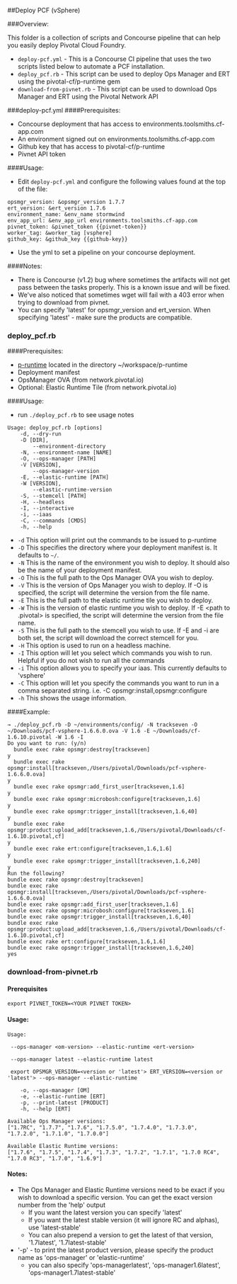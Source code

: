 ##Deploy PCF (vSphere)

###Overview:

This folder is a collection of scripts and Concourse pipeline that can help you easily deploy Pivotal Cloud Foundry.

* `deploy-pcf.yml` - This is a Concourse CI pipeline that uses the two scripts listed below to automate a PCF installation.
* `deploy_pcf.rb` - This script can be used to deploy Ops Manager and ERT using the pivotal-cf/p-runtime gem
* `download-from-pivnet.rb` - This script can be used to download Ops Manager and ERT using the Pivotal Network API

###deploy-pcf.yml
####Prerequisites:
- Concourse deployment that has access to environments.toolsmiths.cf-app.com
- An environment signed out on environments.toolsmiths.cf-app.com
- Github key that has access to pivotal-cf/p-runtime
- Pivnet API token

####Usage:
- Edit `deploy-pcf.yml` and configure the following values found at the top of the file:
```
opsmgr_version: &opsmgr_version 1.7.7
ert_version: &ert_version 1.7.6
environment_name: &env_name stormwind
env_app_url: &env_app_url environments.toolsmiths.cf-app.com
pivnet_token: &pivnet_token {{pivnet-token}}
worker_tag: &worker_tag [vsphere]
github_key: &github_key {{github-key}}
```
- Use the yml to set a pipeline on your concourse deployment.

####Notes:
- There is Concourse (v1.2) bug where sometimes the artifacts will not get pass between the tasks properly. This is a known issue and will be fixed.
- We've also noticed that sometimes wget will fail with a 403 error when trying to download from pivnet. 
- You can specify 'latest' for opsmgr_version and ert_version. When specifying 'latest' - make sure the products are compatible.


### deploy_pcf.rb
####Prerequisites:

- [p-runtime](https://github.com/pivotal-cf/p-runtime) located in the directory ~/workspace/p-runtime
- Deployment manifest
- OpsManager OVA (from network.pivotal.io)
- Optional: Elastic Runtime Tile (from network.pivotal.io)

####Usage:

- run `./deploy_pcf.rb` to see usage notes

```
Usage: deploy_pcf.rb [options]
    -d, --dry-run
    -D [DIR],
        --environment-directory
    -N, --environment-name [NAME]
    -O, --ops-manager [PATH]
    -V [VERSION],
        --ops-manager-version
    -E, --elastic-runtime [PATH]
    -W [VERSION],
        --elastic-runtime-version
    -S, --stemcell [PATH]
    -H, --headless
    -I, --interactive
    -i, --iaas
    -C, --commands [CMDS]
    -h, --help
```

- `-d` This option will print out the commands to be issued to p-runtime
- `-D` This specifies the directory where your deployment manifest is. It defaults to `~/`.
- `-N` This is the name of the environment you wish to deploy. It should also be the name of your deployment manifest. 
- `-O` This is the full path to the Ops Manager OVA you wish to deploy.
- `-V` This is the version of Ops Manager you wish to deploy. If -O <path to ova> is specified, the script will determine the version from the file name.
- `-E` This is the full path to the elastic runtime tile you wish to deploy.
- `-W` This is the version of elastic runtime you wish to deploy. If -E <path to .pivotal> is specified, the script will determine the version from the file name.
- `-S` This is the full path to the stemcell you wish to use. If -E and -i are both set, the script will download the correct stemcell for you.
- `-H` This option is used to run on a headless machine.
- `-I` This option will let you select which commands you wish to run. Helpful if you do not wish to run all the commands
- `-i` This option allows you to specify your iaas. This currently defaults to 'vsphere'
- `-C` This option will let you specify the commands you want to run in a comma separated string. i.e. -C opsmgr:install,opsmgr:configure
- `-h` This shows the usage information.

####Example:

```
→ ./deploy_pcf.rb -D ~/environments/config/ -N trackseven -O ~/Downloads/pcf-vsphere-1.6.6.0.ova -V 1.6 -E ~/Downloads/cf-1.6.10.pivotal -W 1.6 -I
Do you want to run: (y/n)
  bundle exec rake opsmgr:destroy[trackseven]
y
  bundle exec rake opsmgr:install[trackseven,/Users/pivotal/Downloads/pcf-vsphere-1.6.6.0.ova]
y
  bundle exec rake opsmgr:add_first_user[trackseven,1.6]
y
  bundle exec rake opsmgr:microbosh:configure[trackseven,1.6]
y
  bundle exec rake opsmgr:trigger_install[trackseven,1.6,40]
y
  bundle exec rake opsmgr:product:upload_add[trackseven,1.6,/Users/pivotal/Downloads/cf-1.6.10.pivotal,cf]
y
  bundle exec rake ert:configure[trackseven,1.6,1.6]
y
  bundle exec rake opsmgr:trigger_install[trackseven,1.6,240]
y
Run the following?
bundle exec rake opsmgr:destroy[trackseven]
bundle exec rake opsmgr:install[trackseven,/Users/pivotal/Downloads/pcf-vsphere-1.6.6.0.ova]
bundle exec rake opsmgr:add_first_user[trackseven,1.6]
bundle exec rake opsmgr:microbosh:configure[trackseven,1.6]
bundle exec rake opsmgr:trigger_install[trackseven,1.6,40]
bundle exec rake opsmgr:product:upload_add[trackseven,1.6,/Users/pivotal/Downloads/cf-1.6.10.pivotal,cf]
bundle exec rake ert:configure[trackseven,1.6,1.6]
bundle exec rake opsmgr:trigger_install[trackseven,1.6,240]
yes
```

### download-from-pivnet.rb 
#### Prerequisites

```
export PIVNET_TOKEN=<YOUR PIVNET TOKEN>
```

#### Usage:

```
Usage:

 --ops-manager <om-version> --elastic-runtime <ert-version>

 --ops-manager latest --elastic-runtime latest

 export OPSMGR_VERSION=<version or 'latest'> ERT_VERSION=<version or 'latest'> --ops-manager --elastic-runtime

    -o, --ops-manager [OM]
    -e, --elastic-runtime [ERT]
    -p, --print-latest [PRODUCT]
    -h, --help [ERT]

Available Ops Manager versions:
["1.7RC", "1.7.7", "1.7.6", "1.7.5.0", "1.7.4.0", "1.7.3.0", "1.7.2.0", "1.7.1.0", "1.7.0.0"]

Available Elastic Runtime versions:
["1.7.6", "1.7.5", "1.7.4", "1.7.3", "1.7.2", "1.7.1", "1.7.0 RC4", "1.7.0 RC3", "1.7.0", "1.6.9"]
```
#### Notes:

* The Ops Manager and Elastic Runtime versions need to be exact if you wish to download a specific version. You can get the exact version number from the 'help' output
  * If you want the latest version you can specify 'latest'
  * If you want the latest stable version (it will ignore RC and alphas), use 'latest-stable'
  * You can also prepend a version to get the latest of that version, '1.7latest', '1.7latest-stable'
* '-p' - to print the latest product version, please specify the product name as 'ops-manager' or 'elastic-runtime'
  * you can also specify 'ops-managerlatest', 'ops-manager1.6latest', 'ops-manager1.7latest-stable'
